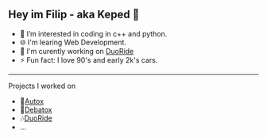 Hey im Filip - aka Keped 👋
---
- 👀 I’m interested in coding in c++ and python.
- 🌐 I'm learing Web Development.
- 🥅 I'm curently working on [DuoRide](https://github.com/ChmieleskiFilip/DuoRide)
- ⚡ Fun fact: I love 90's and early 2k's cars.
---
Projects I worked on
- 🚗[Autox](https://github.com/swojtczak/Praktyki-2022-05)
- 📖[Debatox](https://debatox.live/)
- 🎶[DuoRide](https://github.com/ChmieleskiFilip/DuoRide)
- ...
<!---
ChmieleskiFilip/ChmieleskiFilip is a ✨ special ✨ repository because its `README.md` (this file) appears on your GitHub profile.
You can click the Preview link to take a look at your changes.
--->
